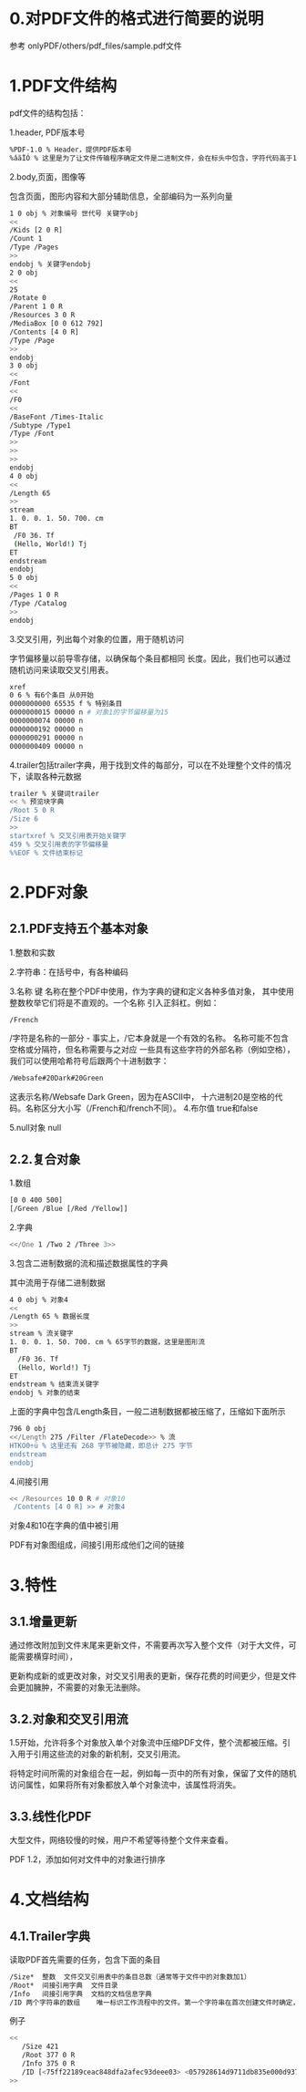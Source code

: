 # 0.对PDF文件的格式进行简要的说明

参考 onlyPDF/others/pdf_files/sample.pdf文件

# 1.PDF文件结构
pdf文件的结构包括：

1.header, PDF版本号

```bash
%PDF-1.0 % Header，提供PDF版本号
%âãÏÓ % 这里是为了让文件传输程序确定文件是二进制文件，会在标头中包含，字符代码高于127的字节
```

2.body,页面，图像等

包含页面，图形内容和大部分辅助信息，全部编码为一系列向量

```bash
1 0 obj % 对象编号 世代号 关键字obj
<<
/Kids [2 0 R]
/Count 1
/Type /Pages
>>
endobj % 关键字endobj
2 0 obj
<<
25
/Rotate 0
/Parent 1 0 R
/Resources 3 0 R
/MediaBox [0 0 612 792]
/Contents [4 0 R]
/Type /Page
>>
endobj
3 0 obj
<<
/Font
<<
/F0
<<
/BaseFont /Times-Italic
/Subtype /Type1
/Type /Font
>>
>>
>>
endobj
4 0 obj
<<
/Length 65
>>
stream
1. 0. 0. 1. 50. 700. cm
BT
 /F0 36. Tf
 (Hello, World!) Tj
ET
endstream
endobj
5 0 obj
<<
/Pages 1 0 R
/Type /Catalog
>>
endobj
```
3.交叉引用，列出每个对象的位置，用于随机访问

字节偏移量以前导零存储，以确保每个条目都相同 长度。因此，我们也可以通过随机访问来读取交叉引用表。

```bash
xref 
0 6 % 有6个条目 从0开始
0000000000 65535 f % 特别条目
0000000015 00000 n # 对象1的字节偏移量为15
0000000074 00000 n
0000000192 00000 n
0000000291 00000 n
0000000409 00000 n

```
4.trailer包括trailer字典，用于找到文件的每部分，可以在不处理整个文件的情况下，读取各种元数据
```bash
trailer % 关键词trailer
<< % 预览块字典
/Root 5 0 R
/Size 6
>>
startxref % 交叉引用表开始关键字
459 % 交叉引用表的字节偏移量
%%EOF % 文件结束标记

```

# 2.PDF对象

## 2.1.PDF支持五个基本对象

1.整数和实数

2.字符串：在括号中，有各种编码

3.名称 键
名称在整个PDF中使用，作为字典的键和定义各种多值对象， 其中使用整数枚举它们将是不直观的。一个名称 引入正斜杠。例如：
```bash
/French
```
/字符是名称的一部分 - 事实上，/它本身就是一个有效的名称。 名称可能不包含空格或分隔符，但名称需要与之对应 一些具有这些字符的外部名称（例如空格），我们可以使用哈希符号后跟两个十进制数字：
```bash
/Websafe#20Dark#20Green
```
这表示名称/Websafe Dark Green，因为在ASCII中， 十六进制20是空格的代码。名称区分大小写（/French和/french不同）。
4.布尔值 true和false

5.null对象 null

## 2.2.复合对象

1.数组
```bash
[0 0 400 500]
[/Green /Blue [/Red /Yellow]]
```
2.字典
```bash
<</One 1 /Two 2 /Three 3>>
```
3.包含二进制数据的流和描述数据属性的字典

其中流用于存储二进制数据

```bash
4 0 obj % 对象4
<<
/Length 65 % 数据长度
>>
stream % 流关键字
1. 0. 0. 1. 50. 700. cm % 65字节的数据，这里是图形流
BT
  /F0 36. Tf
  (Hello, World!) Tj
ET
endstream % 结束流关键字
endobj % 对象的结束

```
上面的字典中包含/Length条目，一般二进制数据都被压缩了，压缩如下面所示

```bash
796 0 obj
<</Length 275 /Filter /FlateDecode>> % 流
HTKO0÷ü % 这里还有 268 字节被隐藏，即总计 275 字节
endstream
endobj
```


4.间接引用
```bash
<< /Resources 10 0 R # 对象10
 /Contents [4 0 R] >> # 对象4
```
对象4和10在字典的值中被引用

PDF有对象图组成，间接引用形成他们之间的链接

# 3.特性

## 3.1.增量更新

通过修改附加到文件末尾来更新文件，不需要再次写入整个文件（对于大文件，可能需要横穿时间），

更新构成新的或更改对象，对交叉引用表的更新，保存花费的时间更少，但是文件会更加臃肿，不需要的对象无法删除。

## 3.2.对象和交叉引用流

1.5开始，允许将多个对象放入单个对象流中压缩PDF文件，整个流都被压缩。引入用于引用这些流的对象的新机制，交叉引用流。

将特定时间所需的对象组合在一起，例如每一页中的所有对象，保留了文件的随机访问属性，如果将所有对象都放入单个对象流中，该属性将消失。

## 3.3.线性化PDF

大型文件，网络较慢的时候，用户不希望等待整个文件来查看。

PDF 1.2，添加如何对文件中的对象进行排序

# 4.文档结构

## 4.1.Trailer字典

读取PDF首先需要的任务，包含下面的条目
```bash
/Size*	整数	文件交叉引用表中的条目总数（通常等于文件中的对象数加1）
/Root*	间接引用字典	文件目录
/Info	间接引用字典	文档的文档信息字典
/ID	两个字符串的数组	唯一标识工作流程中的文件。第一个字符串在首次创建文件时确定，第二个字符串在工作流系统修改文件时进行修改
```

例子
```bash
<<
   /Size 421
   /Root 377 0 R
   /Info 375 0 R
   /ID [<75ff22189ceac848dfa2afec93deee03> <057928614d9711db835e000d937095a2>]
>>

```